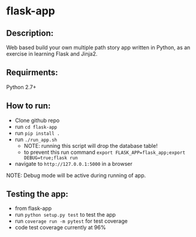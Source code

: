 # flask-app

## Description:

Web based build your own multiple path story app written in Python, as an exercise in learning Flask and Jinja2.

## Requirments:

Python 2.7+

## How to run:

- Clone github repo
- run `cd flask-app`
- run `pip install .`
- run `./run_app.sh`
    - NOTE: running this script will drop the database table!
    - to prevent this run command `export FLASK_APP=flask_app;export DEBUG=true;flask run`
- navigate to `http://127.0.0.1:5000` in a browser

NOTE: Debug mode will be active during running of app.

## Testing the app:

- from flask-app
- run `python setup.py test` to test the app
- run `coverage run -m pytest` for test coverage
- code test coverage currently at 96%
